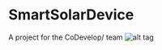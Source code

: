 # SmartSolarDevice
A project for the CoDevelop/ team
![alt tag](http://www.webconception.co.nz/media/smartsolar/breadboard.png "Early breadboard design")